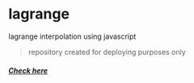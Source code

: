# lagrange
lagrange interpolation using javascript
>repository created for deploying purposes only

##### [Check here](https://aabarbosa.github.io/lagrange)